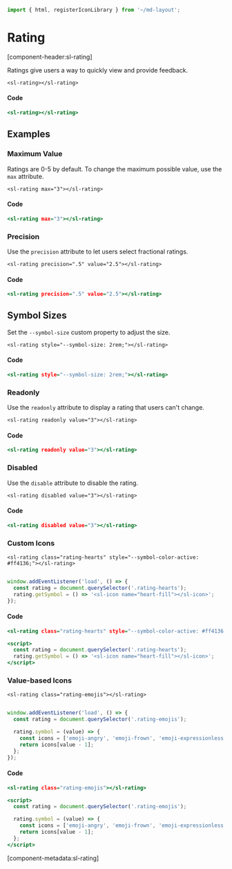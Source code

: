 ```js script
import { html, registerIconLibrary } from '~/md-layout';
```

# Rating

[component-header:sl-rating]

Ratings give users a way to quickly view and provide feedback.


```html:html
<sl-rating></sl-rating>
```

#### Code

```htm
<sl-rating></sl-rating>
```

## Examples

### Maximum Value

Ratings are 0-5 by default. To change the maximum possible value, use the `max` attribute.


```html:html
<sl-rating max="3"></sl-rating>
```

#### Code

```htm
<sl-rating max="3"></sl-rating>
```

### Precision

Use the `precision` attribute to let users select fractional ratings.


```html:html
<sl-rating precision=".5" value="2.5"></sl-rating>
```

#### Code

```htm
<sl-rating precision=".5" value="2.5"></sl-rating>
```

## Symbol Sizes

Set the `--symbol-size` custom property to adjust the size.


```html:html
<sl-rating style="--symbol-size: 2rem;"></sl-rating>
```

#### Code

```htm
<sl-rating style="--symbol-size: 2rem;"></sl-rating>
```

### Readonly

Use the `readonly` attribute to display a rating that users can't change.


```html:html
<sl-rating readonly value="3"></sl-rating>
```

#### Code

```htm
<sl-rating readonly value="3"></sl-rating>
```

### Disabled

Use the `disable` attribute to disable the rating.


```html:html
<sl-rating disabled value="3"></sl-rating>
```

#### Code

```htm
<sl-rating disabled value="3"></sl-rating>
```

### Custom Icons


```html:html
<sl-rating class="rating-hearts" style="--symbol-color-active: #ff4136;"></sl-rating>


```
```js script
window.addEventListener('load', () => {
  const rating = document.querySelector('.rating-hearts');
  rating.getSymbol = () => '<sl-icon name="heart-fill"></sl-icon>'; 
});
```
#### Code

```htm
<sl-rating class="rating-hearts" style="--symbol-color-active: #ff4136;"></sl-rating>

<script>
  const rating = document.querySelector('.rating-hearts');
  rating.getSymbol = () => '<sl-icon name="heart-fill"></sl-icon>'; 
</script>
```

### Value-based Icons


```html:html
<sl-rating class="rating-emojis"></sl-rating>


```
```js script
window.addEventListener('load', () => {
  const rating = document.querySelector('.rating-emojis');

  rating.symbol = (value) => {
    const icons = ['emoji-angry', 'emoji-frown', 'emoji-expressionless', 'emoji-smile', 'emoji-laughing'];
    return icons[value - 1];
  };
});
```
#### Code

```htm
<sl-rating class="rating-emojis"></sl-rating>

<script>
  const rating = document.querySelector('.rating-emojis');

  rating.symbol = (value) => {
    const icons = ['emoji-angry', 'emoji-frown', 'emoji-expressionless', 'emoji-smile', 'emoji-laughing'];
    return icons[value - 1];
  };
</script>
```

[component-metadata:sl-rating]
